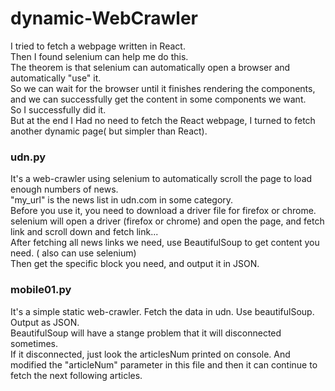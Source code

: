 # dynamic-WebCrawler

I tried to fetch a webpage written in React. <br>
Then I found selenium can help me do this.<br>
The theorem is that selenium can automatically open a browser and automatically "use" it. <br>
So we can wait for the browser until it finishes rendering the components, and we can successfully get the content in some components we want. <br>
So I successfully did it.  <br>
But at the end I Had no need to fetch the React webpage, I turned to fetch another dynamic page( but simpler than React).  <br>

<h3> udn.py  </h3>
It's a web-crawler using selenium to automatically scroll the page to load enough numbers of news. <br>
"my_url" is the news list in udn.com in some category. <br>
Before you use it, you need to download a driver file for firefox or chrome.  <br>
selenium will open a driver (firefox or chrome) and open the page, and fetch link and scroll down and fetch link...  <br>
After fetching all news links we need, use BeautifulSoup to get content you need. ( also can use selenium)  <br>
Then get the specific block you need, and output it in JSON. <br>

<h3> mobile01.py </h3>
It's a simple static web-crawler. Fetch the data in udn. Use beautifulSoup. Output as JSON. <br>
BeautifulSoup will have a stange problem that it will disconnected sometimes. <br>
If it disconnected, just look the articlesNum printed on console. And modified the "articleNum" parameter in this file
and then it can continue to fetch the next following articles. <br>
